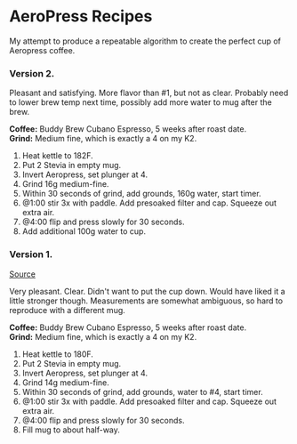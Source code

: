 # AeroPress Recipes

My attempt to produce a repeatable algorithm to create the perfect cup of Aeropress coffee.


### Version 2.

Pleasant and satisfying. More flavor than #1, but not as clear. Probably need to lower brew temp next time, possibly add more water to mug after the brew.

**Coffee:** Buddy Brew Cubano Espresso, 5 weeks after roast date. \
**Grind:** Medium fine, which is exactly a 4 on my K2.

 1. Heat kettle to 182F.
 2. Put 2 Stevia in empty mug.
 3. Invert Aeropress, set plunger at 4.
 4. Grind 16g medium-fine.
 5. Within 30 seconds of grind, add grounds, 160g water, start timer.
 6. @1:00 stir 3x with paddle. Add presoaked filter and cap. Squeeze out extra air. 
 7. @4:00 flip and press slowly for 30 seconds.
 8. Add additional 100g water to cup.


### Version 1.

[Source](https://www.reddit.com/r/Coffee/comments/96zhrc/comment/e44pj1c/?utm_source=share&utm_medium=web3x&utm_name=web3xcss&utm_term=1&utm_content=share_button)

Very pleasant. Clear. Didn't want to put the cup down. Would have liked it a little stronger though. Measurements are somewhat ambiguous, so hard to reproduce with a different mug.

**Coffee:** Buddy Brew Cubano Espresso, 5 weeks after roast date. \
**Grind:** Medium fine, which is exactly a 4 on my K2.

 1. Heat kettle to 180F.
 2. Put 2 Stevia in empty mug.
 3. Invert Aeropress, set plunger at 4.
 4. Grind 14g medium-fine.
 5. Within 30 seconds of grind, add grounds, water to #4, start timer.
 6. @1:00 stir 3x with paddle. Add presoaked filter and cap. Squeeze out extra air. 
 7. @4:00 flip and press slowly for 30 seconds.
 8. Fill mug to about half-way.
